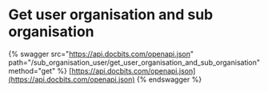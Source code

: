 # Get user organisation and sub organisation

{% swagger src="https://api.docbits.com/openapi.json" path="/sub_organisation_user/get_user_organisation_and_sub_organisation" method="get" %}
[https://api.docbits.com/openapi.json](https://api.docbits.com/openapi.json)
{% endswagger %}
